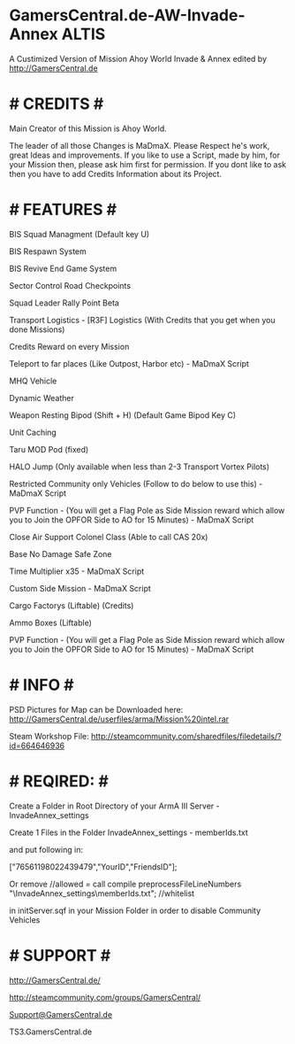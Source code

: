 # GamersCentral.de-AW-Invade-Annex ALTIS

A Custimized Version of Mission Ahoy World Invade & Annex edited by http://GamersCentral.de

# # CREDITS # #
Main Creator of this Mission is Ahoy World.

The leader of all those Changes is MaDmaX. Please Respect he's work, great Ideas and improvements. If you like to use a Script, made by him, for your Mission then, please ask him first for permission. If you dont like to ask then you have to add Credits Information about its Project.

# # FEATURES # #
BIS Squad Managment (Default key U)

BIS Respawn System

BIS Revive End Game System

Sector Control Road Checkpoints

Squad Leader Rally Point Beta

Transport Logistics - [R3F] Logistics (With Credits that you get when you done Missions)

Credits Reward on every Mission

Teleport to far places (Like Outpost, Harbor etc) - MaDmaX Script

MHQ Vehicle

Dynamic Weather

Weapon Resting Bipod (Shift + H) (Default Game Bipod Key C)

Unit Caching

Taru MOD Pod (fixed)

HALO Jump (Only available when less than 2-3 Transport Vortex Pilots)

Restricted Community only Vehicles (Follow to do below to use this) - MaDmaX Script

PVP Function - (You will get a Flag Pole as Side Mission reward which allow you to Join the OPFOR Side to AO for 15 Minutes) - MaDmaX Script

Close Air Support Colonel Class (Able to call CAS 20x)

Base No Damage Safe Zone

Time Multiplier x35 - MaDmaX Script

Custom Side Mission - MaDmaX Script

Cargo Factorys (Liftable) (Credits)

Ammo Boxes (Liftable)

PVP Function - (You will get a Flag Pole as Side Mission reward which allow you to Join the OPFOR Side to AO for 15 Minutes) - MaDmaX Script
# # INFO # #
PSD Pictures for Map can be Downloaded here: http://GamersCentral.de/userfiles/arma/Mission%20intel.rar

Steam Workshop File: http://steamcommunity.com/sharedfiles/filedetails/?id=664646936

# # REQIRED: # #
Create a Folder in Root Directory of your ArmA III Server - InvadeAnnex_settings

Create 1 Files in the Folder InvadeAnnex_settings - memberIds.txt

and put following in:

["76561198022439479","YourID","FriendsID"];

Or remove
//allowed = call compile preprocessFileLineNumbers "\InvadeAnnex_settings\memberIds.txt"; //whitelist

in initServer.sqf in your Mission Folder in order to disable Community Vehicles
# # SUPPORT # #
http://GamersCentral.de/

http://steamcommunity.com/groups/GamersCentral/

Support@GamersCentral.de

TS3.GamersCentral.de
